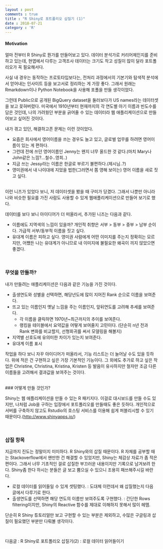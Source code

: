 ```yaml
---
layout : post
comments : true
title : "R Shiny로 포트폴리오 삽질기 (1)"
date : 2018-07-21
category : 'R'
---
```


#### Motivation
얼마 전부터 R Shiny로 뭔가를 만들어보고 있다. 데이터 분석가로 커리어체인지를 준비하고 있는데, 현엽에서 다루는 고객조사 데이터는 크기도 작고 성질이 많이 달라 포트폴리오가 꼭 필요해서다.

사실 내 경우는 동작하는 프로토타입보다는, 전처리 과정에서의 기본기와 탐색적 분석에서 얻어내는 인사이트 등을 보고서로 정리하는 게 가장 좋다. 그래서 원래는 Rmarkdown이나 Python Notebook을 사용해 포폴을 만들 생각이었다.

그런데 Public으로 공개된 BigQuery dataset을 둘러보다가 US names라는 데이터셋을 보고 꽂혀버렸다. 미국에서 1910년부터 현재까지의 각 연도별 아기 이름과 빈도수를 담은 것인데, 나의 가려웠던 부분을 긁어줄 수 있는 데이터라 웹 애플리케이션으로 만들어보고 싶어진 것이다.

내가 겪고 있던, 해결하고픈 문제는 이런 것이었다.

* 요즘은 회사에서 영어이름을 쓰는 경우도 늘고 있고, 글로벌 업무를 하려면 영어이름이 있는 게 편하다.
* 그런데 전에 쓰던 영어이름인 Jenny는 왠지 너무 올드한 것 같다.(마치 Mary나 John같은 느낌?...철수..영희..)
* 지금 쓰는 Jessy라는 이름은 한글로 부르기 불편하다.(제시님..?)
* 영미권에서 내 나이대에 지었을 법한(그러면서 쫌 영해 보이는) 영어 이름을 새로 짓고 싶다.

<br>
이런 니즈가 있었다 보니, 저 데이터셋을 봤을 때 구미가 당겼다.
그래서 나뿐만 아니라 나와 비슷한 필요를 가진 사람도 사용할 수 있게 웹애플리케이션으로 만들어 보기로 했다.
<br>

데이터를 보다 보니 아이디어가 더 떠올라서, 추가된 니즈는 다음과 같다.
<br>

* 이름에도 지역색의 느낌이 있을까? 개인적 취향은 서부 > 동부 > 중부 > 남부 순이다. 가급적 서부/동부적 이름을 짓고 싶다.
* 유대계 이름은 피하고 싶다. 영미권 사람에게 어떤 이미지를 주는지 정확히는 모르지만, 어쨌든 나는 유대계가 아니므로 내 이미지에 불필요한 왜곡이 끼지 않았으면 좋겠다.

<br>

### 무엇을 만들까?

내가 만들려는 애플리케이션은 다음과 같은 기능을 가진 것이다.

* 출생연도와 성별을 선택하면, 해당년도에 많이 지어진 Rank 순으로 이름을 보여준다.
* 뜨고 있는 이름인지 옛날 느낌을 주는 이름인지, 앞뒤연도를 고려해 추세를 보여준다.
  * 각 이름을 클릭하면 1970년~최근까지의 추이를 보여준다.
  * 랭킹을 테이블에서 요약값을 어떻게 보여줄지 고민이다.
    (단순히 n년 전과 Rank 변화를 비교할지, 선형회귀를 써서 모델링을 해볼지)
* 지역별 선호도에 유의미한 차이가 있는지 보여준다.
* 유대계 이름 표시

작업을 하다 보니 자꾸 아이디어가 떠올라서, 기능 리스트는 더 늘어날 수도 있을 듯하다. 위에 적은 건 구현하고 싶은 가장 기본적인 기능이다.
그 외에도 추가로 하고 싶은 작업은 Christine, Christina, Kristina, Kristen 등 발음이 유사하지만 철자만 조금 다른 이름들을 고려해서 결과값을 보여주는 것이다.

<br>
### 어떻게 만들 것인가?

Shiny는 웹 애플리케이션을 만들 수 있는 R 패키지다. 이걸로 대시보드를 만들 수도 있지만, 나처럼 Job을 구하는 입장에서 포트폴리오를 만들때도 좋은 듯하다. 개인적으로 서버를 구축하지 않고도 Rstudio의 호스팅 서비스를 이용해 쉽게 퍼블리시할 수 있기 때문이다.(http://www.shinyapps.io/)

<br>


### 삽질 항목

지금까지 진도는 정말이지 미미하다. R Shiny와의 삽질 때문이다. R 자체를 공부할 때는 Stackoverflow에서 왠만한 건 해결할 수 있었지만, Shiny는 체감상 자료가 좀 적은 편이다.
그래서 너무 기초적인 걸로 삽질한 부끄러운 내용이지만 기록으로 남겨보려 한다. Shiny좀 한다 하시는 분들은 글 보고 뿜으실 수 있으니 조용히 패쓰해주시길 바란다.

* 로컬 데이터를 읽어들일 수 있게 셋팅했다.
 : 도대체 이런데서 왜 삽질했는지 다음 글에서 다루기로 한다.
* 출생연도를 선택하면 해당 연도의 이름만 보여주도록 구현했다.
 : 간단한 Rows filtering이지만, Shiny의 Reactive 함수를 제대로 이해하지 못해서 많이 헤맴.


단순히 R Shiny 튜토리얼만 보고 구현할 수 있는 부분은 제외하고, 수많은 구글링과 삽질이 필요했던 부분만 다뤄볼 생각이다.

<br>

다음글 : R Shiny로 포트폴리오 삽질기(2) : 로컬 데이터 읽어들이기
